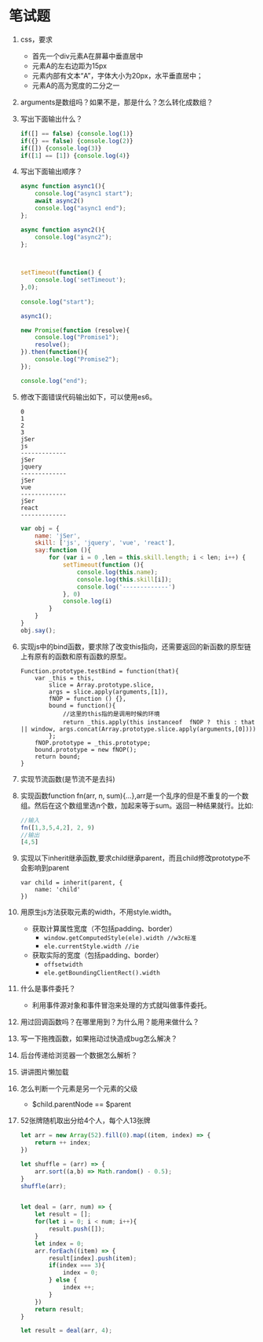 # 笔试题
1. css，要求
	- 首先一个div元素A在屏幕中垂直居中
	- 元素A的左右边距为15px
	- 元素内部有文本“A”，字体大小为20px，水平垂直居中；
	- 元素A的高为宽度的二分之一

2. arguments是数组吗？如果不是，那是什么？怎么转化成数组？
3. 写出下面输出什么？

	```javascript
	if([] == false) {console.log(1)}
	if({} == false) {console.log(2)}
	if([]) {console.log(3)}
	if([1] == [1]) {console.log(4)}
	```

4. 写出下面输出顺序？

	```javascript
	async function async1(){
	    console.log("async1 start");
	    await async2()
	    console.log("async1 end");
	};
	
	async function async2(){
	    console.log("async2");
	};
	
	    
	
	setTimeout(function() {
	    console.log('setTimeout');
	},0);
	    
	console.log("start");
	
	async1();
	
	new Promise(function (resolve){
	    console.log("Promise1");
	    resolve();
	}).then(function(){
	    console.log("Promise2");
	});
	
	console.log("end");
	```

5. 修改下面错误代码输出如下，可以使用es6。

	```
	0
	1
	2
	3
	jSer
	js
	-------------
	jSer
	jquery
	-------------
	jSer
	vue
	-------------
	jSer
	react
	-------------
	```
	``` javascript
	var obj = {
        name: 'jSer',
        skill: ['js', 'jquery', 'vue', 'react'],
        say:function (){
            for (var i = 0 ,len = this.skill.length; i < len; i++) {
                setTimeout(function (){
                    console.log(this.name);
                    console.log(this.skill[i]);
                    console.log('-------------')
                }, 0)
                console.log(i)
            }
        }
    }
    obj.say();

	```
	
6. 实现js中的bind函数，要求除了改变this指向，还需要返回的新函数的原型链上有原有的函数和原有函数的原型。

	```
	Function.prototype.testBind = function(that){
		var _this = this,
			slice = Array.prototype.slice,
			args = slice.apply(arguments,[1]),
			fNOP = function () {},
			bound = function(){
				//这里的this指的是调用时候的环境
				return _this.apply(this instanceof  fNOP ?　this : that || window, args.concat(Array.prototype.slice.apply(arguments,[0])))
			};   
		fNOP.prototype = _this.prototype;
    	bound.prototype = new fNOP();
    	return bound;
	}

	```

7. 实现节流函数(是节流不是去抖)

8. 实现函数function fn(arr, n, sum){...},arr是一个乱序的但是不重复的一个数组。然后在这个数组里选n个数，加起来等于sum。返回一种结果就行。比如:
	
	``` javascript
	//输入
	fn([1,3,5,4,2], 2, 9)
	//输出
	[4,5]
	```

9. 实现以下inherit继承函数,要求child继承parent，而且child修改prototype不会影响到parent
	
	```
	var child = inherit(parent, {
		name: 'child'
	})
	```
	
10. 用原生js方法获取元素的width，不用style.width。
	- 获取计算属性宽度（不包括padding、border）
		- `window.getComputedStyle(ele).width //w3c标准`
		- `ele.currentStyle.width //ie`
	- 获取实际的宽度（包括padding、border）
		- `offsetwidth`
		- `ele.getBoundingClientRect().width` 
	
11. 什么是事件委托？
	- 利用事件源对象和事件冒泡来处理的方式就叫做事件委托。
12. 用过回调函数吗？在哪里用到？为什么用？能用来做什么？
13. 写一下拖拽函数，如果拖动过快造成bug怎么解决？
14. 后台传递给浏览器一个数据怎么解析？
15. 讲讲图片懒加载
16. 怎么判断一个元素是另一个元素的父级
	- $child.parentNode == $parent
17. 52张牌随机取出分给4个人，每个人13张牌

	``` javascript
	let arr = new Array(52).fill(0).map((item, index) => {
        return ++ index;
    })

    let shuffle = (arr) => {
        arr.sort((a,b) => Math.random() - 0.5);
    }
    shuffle(arr);


    let deal = (arr, num) => {
        let result = [];
        for(let i = 0; i < num; i++){
            result.push([]);
        }
        let index = 0;
        arr.forEach((item) => {
            result[index].push(item);
            if(index === 3){
                index = 0;
            } else {
                index ++;
            }
        })
        return result;
    }

    let result = deal(arr, 4);
	``` 	
